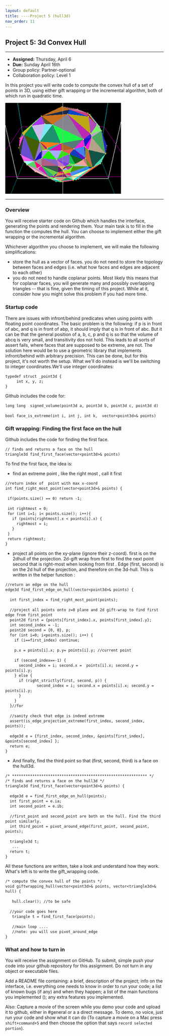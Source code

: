 ```yaml
---
layout: default 
title: ----Project 5 (hull3d)
nav_order: 11
---
```




## Project 5:  3d Convex Hull 


*** 
* __Assigned:__ Thursday, April 6
* __Due:__  Sunday April 16th 
* Group policy: Partner-optional 
* Collaboration policy: Level 1

In this project you will write code to compute the convex hull of a set of points in 3D, using either gift wrapping or the incremental algorithm, both of which run in quadratic time.  

![](hull3d.png)


***

### Overview

You will receive starter code on Github which handles the interface, generating the points and rendering them.  Your main task is to fill in  the function the computes the hull. You can choose to implement either the gift wrapping or the incremental algorithm. 

Whichever algorithm you choose to implement, we will make the following simplifications: 
* store the hull as a vector of faces. you do not need to store the topology between faces and edges (i.e.  what how faces and edges are adjacent  to each other)
* you do not need to handle  coplanar points. Most likely this means that for coplanar faces, you will generate many and possibly overlapping triangles -- that is fine, given the timing of this project.   While at it, consider how you might solve this problem if you had more time.  

### Startup code 

There are issues with infront/behind predicates when using points with  floating point coordinates. The basic problem is the following:  if p is in front of abc, and q is in front of abp,  it  should imply that q is in front of abc.  But it can be that the general position of a, b, c, p and q is so that the volume of abcq is very small, and transitivity dos not hold. This leads to all sorts of assert fails, where faces that are supposed to be extreme, are not. The solution here would be to use a geometric library that implements  infront/behind with arbitrary precision. This can be done, but  for this project, it's not worth the setup.  What we'll do instead is we'll be switching to integer coordinates.We'll use integer coordinates: 

```
typedef struct _point3d {
     int x, y, z; 
}
```

Github  includes the code for:

```
long long  signed_volume(point3d a, point3d b, point3d c, point3d d) 

bool face_is_extreme(int i, int j, int k,  vector<point3d>& points) 

```

### Gift wrapping: Finding the first face on the hull 

Github includes the code for finding the first face. 

```
// finds and returns a face on the hull
triangle3d find_first_face(vector<point3d>& points) 
```

To find the first face, the idea is:
* find an extreme point , like the right most , call it first
 
 ```
 //return index of  point with max x-coord 
int find_right_most_point(vector<point3d>& points) {

  if(points.size() == 0) return -1;
  
  int rightmost = 0;
  for (int i=1; i< points.size(); i++){
    if (points[rightmost].x < points[i].x) {
      rightmost = i;
    }
  }
  return rightmost; 
}
```

* project all points on the xy-plane (ignore their z-coord).   first is on the 2dhull of the projection. 2d-gift wrap from first  to find  the next point second  that is right-most when looking from first . Edge (first, second) is on the 2d hull of the projection, and therefore on the 3d-hull.  This is written in the helper function :

```
//return an edge on the hull 
edge3d find_first_edge_on_hull(vector<point3d>& points) {

  int first_index = find_right_most_point(points);
 
  //project all points onto z=0 plane and 2d gift-wrap to find first edge from first_point
  point2d first = {points[first_index].x, points[first_index].y};
  int second_index = -1;
  point2d second = {0, 0}, p;
  for (int i=0; i<points.size(); i++) {
    if (i==first_index) continue;

    p.x = points[i].x; p.y= points[i].y; //current point 

    if (second_index==-1) {
      second_index = i; second.x =  points[i].x; second.y = points[i].y;
    } else {
      if (right_strictly(first, second, p)) {
	          second_index = i; second.x = points[i].x; second.y = points[i].y;
      }
    }
  }//for

  //sanity check that edge is indeed extreme 
  assert(is_edge_projection_extreme(first_index, second_index, points)); 
  
  edge3d e = {first_index, second_index, &points[first_index], &points[second_index] }; 
  return e; 
}
```

* And finally, find the third point so that (first, second, third) is a face on the hull3d.

```
/* ************************************************************ */
/* finds and returns a face on the hull3d */
triangle3d find_first_face(vector<point3d>& points) {
  
  edge3d e = find_first_edge_on_hull(points);
  int first_point = e.ia;
  int second_point = e.ib;
    
  //first_point and second_point are both on the hull. Find the third point similarly.
  int third_point = pivot_around_edge(first_point, second_point, points);
 
  triangle3d t;
   ...
  return t; 
}
```

All these functions are written,  take a look and understand how they work.
What's left is to  write the gift_wrapping  code.

```
/* compute the convex hull of the points */
void giftwrapping_hull(vector<point3d>& points, vector<triangle3d>& hull) {

   hull.clear(); //to be safe
   
  //your code goes here
   triangle t = find_first_face(points); 

   //main loop ....
   //note: you will use pivot_around_edge 
} 
```


### What and how to turn in
You will receive the assignment on GitHub. To submit, simple push your code into your github repository for this assignment. Do not turn in any object or executable files.

Add a README file containing:  a brief, description of the project;  info on the interface, i.e. everything one  needs to  know in order to run your code; a list of known bugs (if any) and when they happen;  a list of the main functions you implemented (); any extra features you implemented. 

Also: Capture a movie of the screen while you demo your code and upload it to github, either in #general or a a direct message.  To demo, no voice, just run your code and show what it can do (To capture a movie  on a Mac press `shift+command+5` and then choose the option that says `record selected portion`). 


